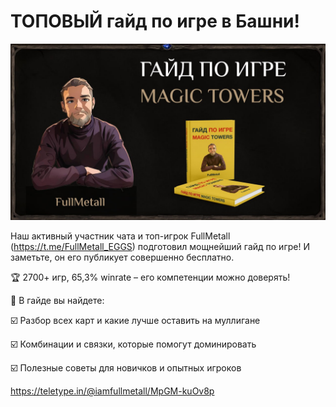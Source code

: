 # ТОПОВЫЙ гайд по игре в Башни! 

![](images/1.2x.jpg)

Наш активный участник чата и топ-игрок FullMetall (https://t.me/FullMetall_EGGS) подготовил мощнейший гайд по игре! И заметьте, он его публикует совершенно бесплатно. 

🏆 2700+ игр, 65,3% winrate – его компетенции можно доверять!

📜 В гайде вы найдете:

 ☑️ Разбор всех карт и какие лучше оставить на муллигане
 
 ☑️ Комбинации и связки, которые помогут доминировать
 
 ☑️ Полезные советы для новичков и опытных игроков

https://teletype.in/@iamfullmetall/MpGM-kuOv8p
